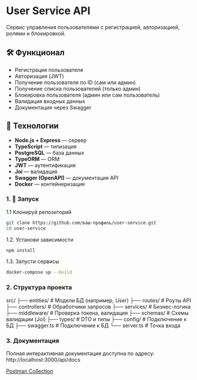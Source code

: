 # User Service API

Сервис управления пользователями с регистрацией, авторизацией, ролями и блокировкой.

## 🛠️ Функционал

- Регистрация пользователя
- Авторизация (JWT)
- Получение пользователя по ID (сам или админ)
- Получение списка пользователей (только админ)
- Блокировка пользователя (админ или сам пользователь)
- Валидация входных данных
- Документация через Swagger

## 🧰 Технологии

- **Node.js + Express** — сервер
- **TypeScript** — типизация
- **PostgreSQL** — база данных
- **TypeORM** — ORM
- **JWT** — аутентификация
- **Joi** — валидация
- **Swagger (OpenAPI)** — документация API
- **Docker** — контейнеризация

### 1. 🚀 Запуск

1.1 Клонируй репозиторий

```bash
git clone https://github.com/ваш-профиль/user-service.git
cd user-service
```

1.2. Установи зависимости

```bash
npm install
```

1.3. Запусти сервисы

```bash
docker-compose up --build
```

### 2. Структура проекта

src/
├── entities/ # Модели БД (например, User)
├── routes/ # Роуты API
├── controllers/ # Обработчики запросов
├── services/ # Бизнес-логика
├── middleware/ # Проверка токена, валидация
├── schemas/ # Схемы валидации (Joi)
├── types/ # DTO и типы
├── config/ # Подключение к БД
├── swagger.ts # Подключение к БД
└── server.ts # Точка входа

### 3. Документация

Полная интерактивная документация доступна по адресу:
http://localhost:3000/api/docs

[Postman Collection](https://telecoms-geoscientist-36440501-4149124.postman.co/workspace/Alexey-Chernecki's-Workspace~9895b577-0722-4852-8a7c-a22357aa0dac/collection/47106786-d1f0fe16-7e5d-43ea-9075-1cb8d4d2ad8f?action=share&source=copy-link&creator=47106786)
